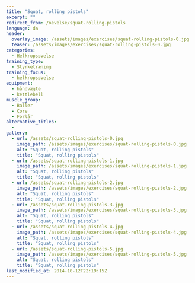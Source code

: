 ```yaml
---
title: "Squat, rolling pistols"
excerpt: ""
redirect_from: /oevelse/squat-rolling-pistols
language: da
header:
  overlay_image: /assets/images/exercises/squat-rolling-pistols-0.jpg
  teaser: /assets/images/exercises/squat-rolling-pistols-0.jpg
categories:
  - Helkropsøvelse
training_type: 
  - Styrketræning
training_focus: 
  - helkropsøvelse
equipment:
  - håndvægte
  - kettlebell
muscle_group:
  - Baller
  - Core
  - Forlår
alternative_titles:
  - 
gallery:
  - url: /assets/squat-rolling-pistols-0.jpg
    image_path: /assets/images/exercises/squat-rolling-pistols-0.jpg
    alt: "Squat, rolling pistols"
    title: "Squat, rolling pistols"
  - url: /assets/squat-rolling-pistols-1.jpg
    image_path: /assets/images/exercises/squat-rolling-pistols-1.jpg
    alt: "Squat, rolling pistols"
    title: "Squat, rolling pistols"
  - url: /assets/squat-rolling-pistols-2.jpg
    image_path: /assets/images/exercises/squat-rolling-pistols-2.jpg
    alt: "Squat, rolling pistols"
    title: "Squat, rolling pistols"
  - url: /assets/squat-rolling-pistols-3.jpg
    image_path: /assets/images/exercises/squat-rolling-pistols-3.jpg
    alt: "Squat, rolling pistols"
    title: "Squat, rolling pistols"
  - url: /assets/squat-rolling-pistols-4.jpg
    image_path: /assets/images/exercises/squat-rolling-pistols-4.jpg
    alt: "Squat, rolling pistols"
    title: "Squat, rolling pistols"
  - url: /assets/squat-rolling-pistols-5.jpg
    image_path: /assets/images/exercises/squat-rolling-pistols-5.jpg
    alt: "Squat, rolling pistols"
    title: "Squat, rolling pistols"
last_modified_at: 2014-10-12T22:19:15Z
---
```



